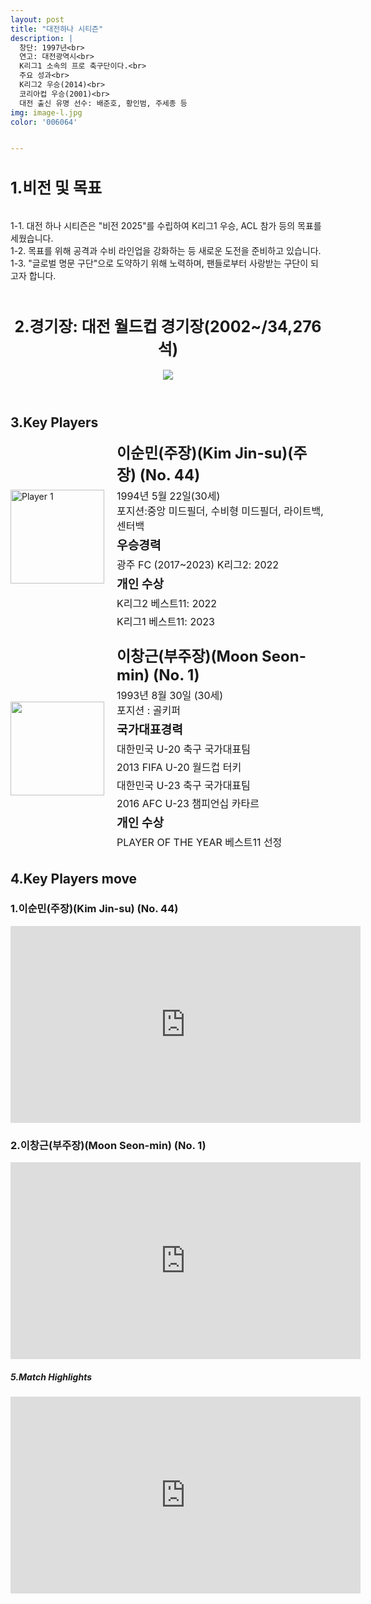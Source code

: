 ```yaml
---
layout: post
title: "대전하나 시티즌"
description: |
  창단: 1997년<br>
  연고: 대전광역시<br>
  K리그1 소속의 프로 축구단이다.<br>
  주요 성과<br>
  K리그2 우승(2014)<br>
  코리아컵 우승(2001)<br>
  대전 출신 유명 선수: 배준호, 황인범, 주세종 등
img: image-l.jpg
color: '006064'


---
```

<html>
<head>
  <title>Hyundai Motors Jeonbuk</title>
  <style>
    .player-info {
      display: flex;
      align-items: center;
      margin-bottom: 20px;
    }
    .player-info img {
      width: 150px;
      height: 150px;
      margin-right: 20px;
    }
    .player-info h3 {
      font-size: 24px;
      margin: 0;
    }
    .player-info p {
      font-size: 16px;
      margin: 5px 0;
    }
    h1{
      font-size: 25px;
    }
  </style>
</head>
<h1>1.비전 및 목표</h1><br>
   1-1. 대전 하나 시티즌은 "비전 2025"를 수립하여 K리그1 우승, ACL 참가 등의 목표를 세웠습니다. <br>
   1-2. 목표를 위해 공격과 수비 라인업을 강화하는 등 새로운 도전을 준비하고 있습니다.<br>
   1-3. "글로벌 명문 구단"으로 도약하기 위해 노력하며, 팬들로부터 사랑받는 구단이 되고자 합니다.<br><br>
<body>
  <header>
    <h1>2.경기장:  대전 월드컵 경기장(2002~/34,276석)</h1>
    <img src="https://i.namu.wiki/i/-f0HBQDNf-QBJtJl8g5EWjTvfyvMH98J04WvJZrFviw_A153EvM4JwIb1VCIzFbZqAad1yqGlk5Af0kHf1UgxAF4Bj0pVXJigVCmzMvvULH3uEtHnIMrrUf5g_1kl7d09HwVw0odvrkM9P93KzBJ5g.webp">
  </header>
  <main>
    <section>
      <h2>3.Key Players</h2>
      <div class="player-info">
        <img src="https://i.namu.wiki/i/tL4syDcQq5vo1PLyOZaQujcAQgqTrLp_YlT7akyjIbzYCQ01eFtgUx0Vojt80AwMt2d0blAe_7FKcrsAU72bYmWF1HWphDPuW0Qamj3c4S9V0kD6GW0SzJPXs4iM2zplmQw1z3MXFu6Yi-QmjxdYOQ.webp"
          alt="Player 1">
        <div>
          <h3>이순민(주장)(Kim Jin-su)(주장) (No. 44)</h3> <p>1994년 5월 22일(30세)<br> 포지션:중앙 미드필더, 수비형 미드필더, 라이트백, 센터백</p>
          <p><strong style="font-size: 1.2em;">우승경력</strong></p>
          <p>광주 FC (2017~2023) K리그2: 2022</p> 
          <p><strong style="font-size: 1.2em;">개인 수상</strong></p> 
          <p>K리그2 베스트11: 2022</p> 
          <p>K리그1 베스트11: 2023</p> 
        </div>
      </div>
      <div class="player-info">
        <img src="https://i.namu.wiki/i/BGPOG-aft1YoU2QdLXGqMycamHg6HcmxbpFtfNP03U9zgk0yrFymLtptXfd8y1f7FBQ5bv1jSkBLfgKYb8Akag9O8U9LD8jDz5TrMGxSpLonUnXJoMz6fzfhH2yk9AL8etBQHuuI5oejgTKQLkeQhQ.webp">
        <div>
          <h3>이창근(부주장)(Moon Seon-min) (No. 1)</h3> <p>1993년 8월 30일 (30세)<br> 포지션 : 골키퍼</p>
          <p><strong style="font-size: 1.2em;">국가대표경력</strong></p> 
          <p>대한민국 U-20 축구 국가대표팀</p>
          <p>2013 FIFA U-20 월드컵 터키</p>
          <p>대한민국 U-23 축구 국가대표팀</p>
          <p>2016 AFC U-23 챔피언십 카타르</p>
          <p><strong style="font-size: 1.2em;">개인 수상</strong></p> 
          <p>PLAYER OF THE YEAR 베스트11 선정</p> 
        </div>
      </div>
    </section>
    <section>
      <h2>4.Key Players move</h2>
      <h4>
      <h3>1.이순민(주장)(Kim Jin-su) (No. 44)</h3>
      <iframe width="560" height="315" src=" https://www.youtube.com/embed/YEPfXUTsRCE" frameborder="0" allow="accelerometer; autoplay; encrypted-media; gyroscope; picture-in-picture" allowfullscreen></iframe>
      <h3>2.이창근(부주장)(Moon Seon-min) (No. 1)</h3>
      <iframe width="560" height="315" src="https://www.youtube.com/embed/fbpEqb8RyqA" frameborder="0" allow="accelerometer; autoplay; encrypted-media; gyroscope; picture-in-picture" allowfullscreen></iframe>
      </h4> 
    </section>
    <section>
      <h5>5.Match Highlights</h5>
      <iframe width="560" height="315" src="https://www.youtube.com/embed/PB5PCFCenRo" frameborder="0" allow="accelerometer; autoplay; encrypted-media; gyroscope; picture-in-picture" allowfullscreen></iframe>
    </section>
  </main>
  </body>
</html>
